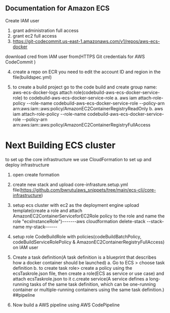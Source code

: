 ## Documentation for Amazon ECS

Create IAM user
1. grant administration full access
2. grant ec2 full access
3. https://git-codecommit.us-east-1.amazonaws.com/v1/repos/aws-ecs-docker

download cred from IAM user from(HTTPS Git credentials for AWS CodeCommit )

4. create a repo on ECR
you need to edit the account ID and region in the file(buildspec.yml)


5. to create a build project
go to the code build and create
 group name: aws-ecs-docker-logs
 attach role(codebuild-aws-ecs-docker-service-role) to codebuild-aws-ecs-docker-service-role
 a. aws iam attach-role-policy --role-name codebuild-aws-ecs-docker-service-role --policy-arn arn:aws:iam::aws:policy/AmazonEC2ContainerRegistryReadOnly
b. aws iam attach-role-policy --role-name codebuild-aws-ecs-docker-service-role --policy-arn arn:aws:iam::aws:policy/AmazonEC2ContainerRegistryFullAccess

# Next Building ECS cluster
to set up the core infrastructure we use CloudFormation to set up and deploy infrastructure

1. open create formation
2. create new stack and upload core-infrasture.setup.yml file(https://github.com/bwrutu/aws_snippets/tree/main/ecs-cli/core-infrastructure)
3. setup ecs cluster with ec2 as the deployment engine upload template(create a role and attach AmazonEC2ContainerServiceforEC2Role policy to the role and name the role "ecsInstanceRole")-------aws cloudformation delete-stack --stack-name my-stack------
4. setup role CodeBuildRole with policies(codeBuildBatchPolicy, codeBuildServiceRolePolicy & AmazonEC2ContainerRegistryFullAccess) on IAM user
5. Create a task definition(A task definition is a blueprint that describes how a docker container should be launched)
a. Go to ECS > choose task definition
b. to create task role> 
  create a policy using the ecsTaskrole.json file, then create a role(ECS as service or use case) and attach ecsTaskrole.json to it
c.create service(A service defines a long-running tasks of the same task definition, which can be one-running container or multiple-running containers using the same task definition.) ##pipeline

6. Now build a AWS pipeline using AWS CodePipeline

